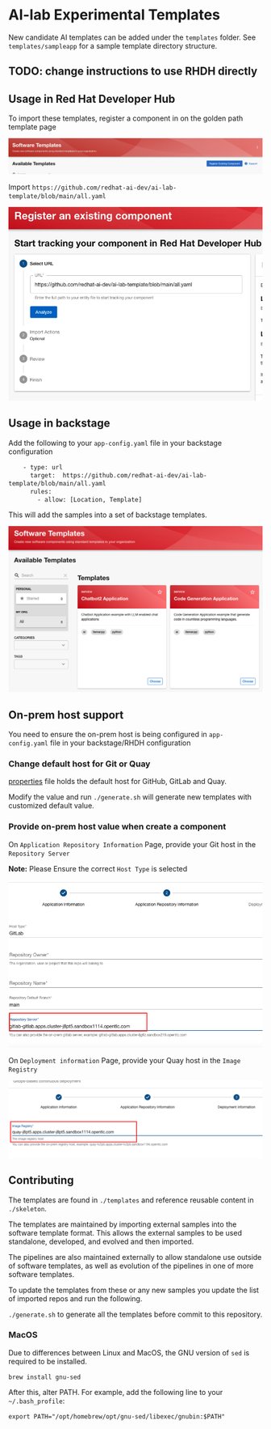 #  AI-lab Experimental Templates

New candidate AI templates can be added under the `templates` folder. See `templates/sampleapp` for a sample template directory structure.

## TODO: change instructions to use RHDH directly

## Usage in Red Hat Developer Hub

To import these templates, register a component in on the golden path template page 

![Screenshot](register.png)

Import `https://github.com/redhat-ai-dev/ai-lab-template/blob/main/all.yaml`

![Screenshot](register2.png)

## Usage in backstage 

Add the following to your `app-config.yaml` file in your backstage configuration 

``` 
    - type: url
      target:  https://github.com/redhat-ai-dev/ai-lab-template/blob/main/all.yaml
      rules:
        - allow: [Location, Template]
```

This will add the samples into a set of backstage templates.

![Screenshot](catalog.png)


## On-prem host support

You need to ensure the on-prem host is being configured in `app-config.yaml` file in your backstage/RHDH configuration 

### Change default host for Git or Quay

[properties](./properties) file holds the default host for GitHub, GitLab and Quay.

Modify the value and run `./generate.sh` will generate new templates with customized default value.

### Provide on-prem host value when create a component

On `Application Repository Information` Page, provide your Git host in the `Repository Server`

**Note:** Please Ensure the correct `Host Type` is selected

![Screenshot](on-prem-git.png)

On `Deployment information` Page, provide your Quay host in the `Image Registry`

![Screenshot](on-prem-quay.png)
 
## Contributing

The templates are found in `./templates` and reference reusable content in `./skeleton`.  

The templates are maintained by importing external samples into the software template format. This allows the external samples to be used standalone, developed, and evolved and then imported.

The pipelines are also maintained externally to allow standalone use outside of software templates, as well as evolution of the pipelines in one of more software templates.

To update the templates from these or any new samples you update the list of imported repos and run the following. 


 `./generate.sh` to generate all the templates before commit to this repository.



### MacOS 

Due to differences between Linux and MacOS, the GNU version of `sed` is required to be installed.

```
brew install gnu-sed
```
After this, alter PATH. For example, add the following line to your `~/.bash_profile`:
```
export PATH="/opt/homebrew/opt/gnu-sed/libexec/gnubin:$PATH"
```